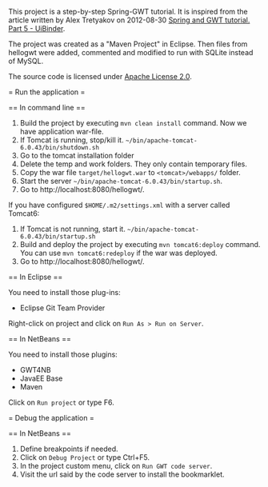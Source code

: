 This project is a step-by-step Spring-GWT tutorial.
It is inspired from the article written by Alex Tretyakov on 2012-08-30
[Spring and GWT tutorial. Part 5 - UiBinder](http://alextretyakov.blogspot.fr/2012/08/using-uibinder.html).

The project was created as a "Maven Project" in Eclipse.
Then files from hellogwt were added, commented and modified to run with SQLite instead of MySQL.

The source code is licensed under [Apache License 2.0](http://www.apache.org/licenses/LICENSE-2.0).

= Run the application =

== In command line ==

1. Build the project by executing `mvn clean install` command.
   Now we have application war-file.
2. If Tomcat is running, stop/kill it.
   `~/bin/apache-tomcat-6.0.43/bin/shutdown.sh`
3. Go to the tomcat installation folder
4. Delete the temp and work folders. They only contain temporary files.
5. Copy the war file `target/hellogwt.war` to `<tomcat>/webapps/` folder.
6. Start the server
   `~/bin/apache-tomcat-6.0.43/bin/startup.sh`.
7. Go to http://localhost:8080/hellogwt/.

If you have configured `$HOME/.m2/settings.xml` with a server called Tomcat6:

1. If Tomcat is not running, start it.
   `~/bin/apache-tomcat-6.0.43/bin/startup.sh`
2. Build and deploy the project by executing `mvn tomcat6:deploy` command.
   You can use `mvn tomcat6:redeploy` if the war was deployed.
3. Go to http://localhost:8080/hellogwt/.

== In Eclipse ==

You need to install those plug-ins:
- Eclipse Git Team Provider

Right-click on project and click on `Run As > Run on Server`.

== In NetBeans ==

You need to install those plugins:
- GWT4NB
- JavaEE Base
- Maven

Click on `Run project` or type F6.

= Debug the application =

== In NetBeans ==

1. Define breakpoints if needed.
2. Click on `Debug Project` or type Ctrl+F5.
3. In the project custom menu, click on `Run GWT code server`.
4. Visit the url said by the code server to install the bookmarklet.